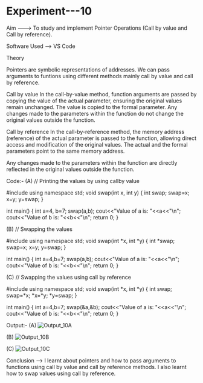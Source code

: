 # Experiment---10
Aim ---> To study and implement Pointer Operations (Call by value and Call by reference).

Software Used --> VS Code

Theory

Pointers are symbolic representations of addresses.
We can pass arguments to funtions using different methods mainly call by value and call by reference.

Call by value
In the call-by-value method, function arguments are passed by copying the value of the actual parameter, ensuring the original values remain unchanged.
The value is copied to the formal parameter.
Any changes made to the parameters within the function do not change the original values outside the function.

Call by reference
In the call-by-reference method, the memory address (reference) of the actual parameter is passed to the function, allowing direct access and modification of the original values.
The actual and the formal parameters point to the same memory address.

Any changes made to the parameters within the function are directly reflected in the original values outside the function.

Code:- 
(A)
// Printing the values by using callby value 

#include<iostream> 
using namespace std; 
void swap(int x, int y) 
{
    int swap;
    swap=x;
    x=y;
    y=swap;
}

int main() 
{
    int a=4, b=7;
    swap(a,b);
    cout<<"Value of a is: "<<a<<"\n";
    cout<<"Value of b is: "<<b<<"\n";
    return 0;
}


(B)
// Swapping the values 

#include<iostream> 
using namespace std; 
void swap(int *x, int *y) 
{
    int *swap;
    swap=x;
    x=y;
    y=swap;
}

int main() 
{
    int a=4,b=7;
    swap(a,b);
    cout<<"Value of a is: "<<a<<"\n";
    cout<<"Value of b is: "<<b<<"\n";
    return 0;
} 

(C)
// Swapping the values using call by reference  

#include<iostream> 
using namespace std; 
void swap(int *x, int *y) 
{
    int swap;
    swap=*x;
    *x=*y;
    *y=swap;
}

int main() 
{
    int a=4,b=7;
    swap(&a,&b);
    cout<<"Value of a is: "<<a<<"\n";
    cout<<"Value of b is: "<<b<<"\n";
    return 0;
}

Output:-
(A)
![Output_10A](https://github.com/user-attachments/assets/365e0d17-34bf-4eed-ad90-1922bc22801a)

(B)
![Output_10B](https://github.com/user-attachments/assets/ae8888fb-4bcc-4cde-be2e-896243cd0caf)

(C)
![Output_10C ](https://github.com/user-attachments/assets/516a519d-5381-4a49-ac63-c8336e1525f7)


Conclusion --> I learnt about pointers and how to pass arguments to functions using call by value and call by reference methods. I also learnt how to swap values using call by reference.
